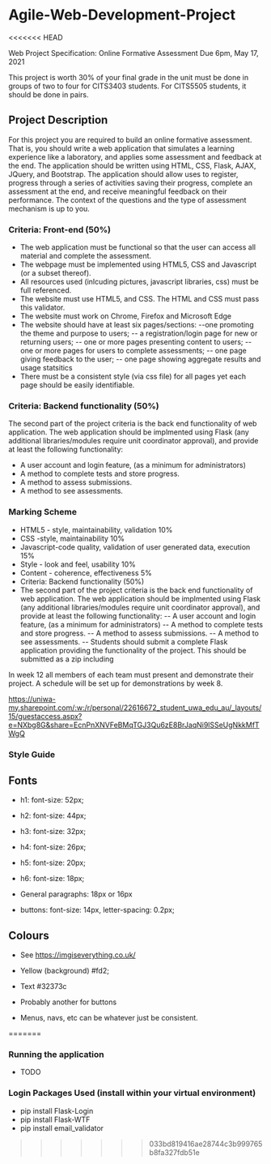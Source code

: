 # Agile-Web-Development-Project

<<<<<<< HEAD

Web Project Specification: Online Formative Assessment
Due 6pm, May 17, 2021

This project is worth 30% of your final grade in the unit must be done in groups of two to four for CITS3403 students. For CITS5505 students, it should be done in pairs.


## Project Description
For this project you are required to build an online formative assessment. That is, you should write a web application that simulates a learning experience like a laboratory, and applies some assessment and feedback at the end. The application should be written using HTML, CSS, Flask, AJAX, JQuery, and Bootstrap. The application should allow uses to register, progress through a series of activities saving their progress, complete an assessment at the end, and receive meaningful feedback on their performance. The context of the questions and the type of assessment mechanism is up to you.


### Criteria: Front-end (50%)
- The web application must be functional so that the user can access all material and complete the assessment.
- The webpage must be implemented using HTML5, CSS and Javascript (or a subset thereof).
- All resources used (inlcuding pictures, javascript libraries, css) must be full referenced.
- The website must use HTML5, and CSS. The HTML and CSS must pass this validator.
- The website must work on Chrome, Firefox and Microsoft Edge
- The website should have at least six pages/sections:
--one promoting the theme and purpose to users;
-- a registration/login page for new or returning users;
-- one or more pages presenting content to users;
-- one or more pages for users to complete assessments;
-- one page giving feedback to the user;
-- one page showing aggregate results and usage statsitics
- There must be a consistent style (via css file) for all pages yet each page should be easily identifiable.

### Criteria: Backend functionality (50%)
The second part of the project criteria is the back end functionality of web application. The web application should be implmented using Flask (any additional libraries/modules require unit coordinator approval), and provide at least the following functionality:

- A user account and login feature, (as a minimum for administrators)
- A method to complete tests and store progress.
- A method to assess submissions.
- A method to see assessments.

### Marking Scheme
- HTML5 - style, maintainability, validation 10%
- CSS -style, maintainability 10%
- Javascript-code quality, validation of user generated data, execution 15%
- Style - look and feel, usability 10%
- Content - coherence, effectiveness 5%
- Criteria: Backend functionality (50%)
- The second part of the project criteria is the back end functionality of web application. The web application should be implmented using Flask (any additional libraries/modules require unit coordinator approval), and provide at least the following functionality:
-- A user account and login feature, (as a minimum for administrators)
-- A method to complete tests and store progress.
-- A method to assess submissions.
-- A method to see assessments.
-- Students should submit a complete Flask application providing the functionality of the project. This should be submitted as a zip including


In week 12 all members of each team must present and demonstrate their project. A schedule will be set up for demonstrations by week 8.

https://uniwa-my.sharepoint.com/:w:/r/personal/22616672_student_uwa_edu_au/_layouts/15/guestaccess.aspx?e=NXbg8G&share=EcnPnXNVFeBMqTGJ3Qu6zE8BrJaqNi9lSSeUgNkkMfTWgQ



### Style Guide

## Fonts
- h1: font-size: 52px;
- h2: font-size: 44px;
- h3: font-size: 32px;
- h4: font-size: 26px;
- h5: font-size: 20px;
- h6: font-size: 18px;

- General paragraphs: 18px or 16px
- buttons: font-size: 14px, letter-spacing: 0.2px;

## Colours

- See https://imgiseverything.co.uk/ 
- Yellow (background) #fd2;
- Text #32373c
- Probably another for buttons



- Menus, navs, etc can be whatever just be consistent.


=======
### Running the application

* TODO

### Login Packages Used (install within your virtual environment)

* pip install Flask-Login
* pip install Flask-WTF
* pip install email_validator
>>>>>>> 033bd819416ae28744c3b999765b8fa327fdb51e
